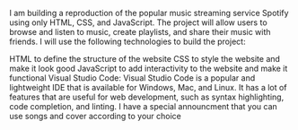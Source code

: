 I am building a reproduction of the popular music streaming service Spotify using only HTML, CSS, and JavaScript. The project will allow users to browse and listen to music, create playlists, and share their music with friends. I will use the following technologies to build the project:

HTML to define the structure of the website
CSS to style the website and make it look good
JavaScript to add interactivity to the website and make it functional
Visual Studio Code: Visual Studio Code is a popular and lightweight IDE that is available for Windows, Mac, and Linux. It has a lot of features that are useful for web development, such as syntax highlighting, code completion, and linting.
I have a special announcment that you can use songs and cover according to your choice

